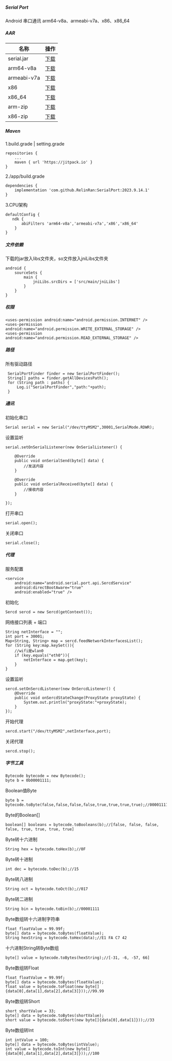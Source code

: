 ##### Serial Port

Android 串口通讯 arm64-v8a、armeabi-v7a、x86、x86_64

##### AAR

|名称|操作|
|-|-|
|serial.jar|[下载](https://github.com/RelinRan/SerialPort/blob/main/libs/serial.jar)|
|arm64-v8a|[下载](https://github.com/RelinRan/SerialPort/blob/main/libs/arm64-v8a/libserial.so)|
|armeabi-v7a|[下载](https://github.com/RelinRan/SerialPort/blob/main/libs/armeabi-v7a/libserial.so)|
|x86|[下载](https://github.com/RelinRan/SerialPort/blob/main/libs/x86/libserial.so)|
|x86_64|[下载](https://github.com/RelinRan/SerialPort/blob/main/libs/x86_64/libserial.so)|
|arm-zip|[下载](https://github.com/RelinRan/SerialPort/blob/main/libs/arm.zip)|
|x86-zip|[下载](https://github.com/RelinRan/SerialPort/blob/main/libs/x86.zip)|

##### Maven

1.build.grade | setting.grade

```
repositories {
	...
	maven { url 'https://jitpack.io' }
}
```

2./app/build.grade

```
dependencies {
	implementation 'com.github.RelinRan:SerialPort:2023.9.14.1'
}
```

3.CPU架构

```
defaultConfig {
   ndk {
       abiFilters 'arm64-v8a','armeabi-v7a','x86','x86_64'
    }
}
```

##### 文件依赖

下载的jar放入libs文件夹，so文件放入jniLibs文件夹

```
android {
    sourceSets {
        main {
            jniLibs.srcDirs = ['src/main/jniLibs']
        }
    }
}
```

##### 权限

```
<uses-permission android:name="android.permission.INTERNET" />
<uses-permission android:name="android.permission.WRITE_EXTERNAL_STORAGE" />
<uses-permission android:name="android.permission.READ_EXTERNAL_STORAGE" />
```

##### 路径

所有驱动路径

```
 SerialPortFinder finder = new SerialPortFinder();
 String[] paths = finder.getAllDevicesPath();
 for (String path : paths) {
     Log.i("SerialPortFinder","path:"+path);
 }
```

##### 通讯

初始化串口

```
Serial serial = new Serial("/dev/ttyMSM2",30001,SerialMode.RDWR);
```

设置监听

```
serial.setOnSerialListener(new OnSerialListener() {

    @Override
    public void onSerialSend(byte[] data) {
        //发送内容
    }

    @Override
    public void onSerialReceived(byte[] data) {
        //接收内容
    }
    
});
```

打开串口

```
serial.open();
```

关闭串口

```
serial.close();
```

##### 代理

服务配置

```
<service
    android:name="android.serial.port.api.SercdService"
    android:directBootAware="true"
    android:enabled="true" />
```

初始化

```
Sercd sercd = new Sercd(getContext());
```

网络接口列表 + 端口

```
String netInterface = "";
int port = 30001;
Map<String, String> map = sercd.feedNetworkInterfacesList();
for (String key:map.keySet()){
    //wifi是wlan0
    if (key.equals("eth0")){
        netInterface = map.get(key);
    }
}
```

设置监听

```
sercd.setOnSercdListener(new OnSercdListener() {
    @Override
    public void onSercdStateChange(ProxyState proxyState) {
        System.out.println("proxyState:"+proxyState);
    }
});
```

开始代理

```
sercd.start("/dev/ttyMSM2",netInterface,port);
```

关闭代理

```
sercd.stop();
```
##### 字节工具
```
Bytecode bytecode = new Bytecode();
byte b = 0b00001111;
```
Boolean值Byte
```
byte b = bytecode.toByte(false,false,false,false,true,true,true,true);//00001111
```
Byte的Boolean[]
```
boolean[] booleans = bytecode.toBooleans(b);//[false, false, false, false, true, true, true, true]
```
Byte转十六进制
```
String hex = bytecode.toHex(b);//0F
```
Byte转十进制
```
int dec = bytecode.toDec(b);//15
```
Byte转八进制
```
String oct = bytecode.toOct(b);//017
```
Byte转二进制
```
String bin = bytecode.toBin(b);//00001111
```
Byte数组转十六进制字符串
```
float floatValue = 99.99f;
byte[] data = bytecode.toBytes(floatValue);
String hexString = bytecode.toHex(data);//E1 FA C7 42 
```
十六进制String转Byte数组
```
byte[] value = bytecode.toBytes(hexString);//[-31, -6, -57, 66]
```
Byte数组转Float
```
float floatValue = 99.99f;
byte[] data = bytecode.toBytes(floatValue);
float value = bytecode.toFloat(new byte[]{data[0],data[1],data[2],data[3]}));//99.99
```
Byte数组转Short
```
short shortValue = 33;
byte[] data = bytecode.toBytes(shortValue);
short value = bytecode.toShort(new byte[]{data[0],data[1]}));//33
```
Byte数组转Int
```
int intValue = 100;
byte[] data = bytecode.toBytes(intValue);
int value = bytecode.toInt(new byte[]{data[0],data[1],data[2],data[3]}));//100
```



